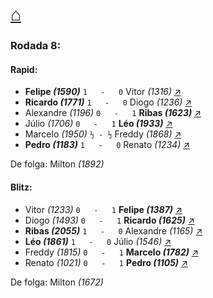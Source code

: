 # [⌂](https://grupo-de-xadrez.github.io/)
### Rodada 8:

#### Rapid:

* **Felipe *(1590)*** `1   -   0` Vitor *(1316)* [↗](https://www.lichess.org/il8Y1UYr) 
* **Ricardo *(1771)*** `1   -   0` Diogo *(1236)* [↗](https://www.lichess.org/676T5NmF) 
* Alexandre *(1196)* `0   -   1` **Ribas *(1623)*** [↗](https://www.lichess.org/v82wftGd) 
* Júlio *(1706)* `0   -   1` **Léo *(1933)*** [↗](https://www.lichess.org/Y3GmBysX) 
* Marcelo *(1950)* `½ - ½` Freddy *(1868)* [↗](https://www.lichess.org/ULDJhyiK) 
* **Pedro *(1183)*** `1   -   0` Renato *(1234)* [↗](https://www.lichess.org/eHkRZq9s) 

De folga: Milton *(1892)*

#### Blitz:

* Vitor *(1233)* `0   -   1` **Felipe *(1387)*** [↗](https://www.lichess.org/PoxhQGHP) 
* Diogo *(1493)* `0   -   1` **Ricardo *(1625)*** [↗](https://www.lichess.org/tOKohgQf) 
* **Ribas *(2055)*** `1   -   0` Alexandre *(1165)* [↗](https://www.lichess.org/1QNCTqCm) 
* **Léo *(1861)*** `1   -   0` Júlio *(1546)* [↗](https://www.lichess.org/vhpeAYWf) 
* Freddy *(1815)* `0   -   1` **Marcelo *(1782)*** [↗](https://www.lichess.org/aQvQgFvB) 
* Renato *(1021)* `0   -   1` **Pedro *(1105)*** [↗](https://www.lichess.org/xt6SEfF6) 

De folga: Milton *(1672)*

